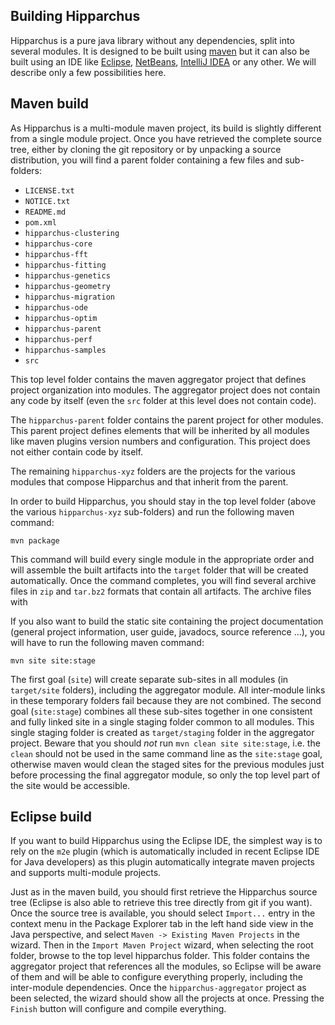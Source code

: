 <!--
 Licensed to the Hipparchus project under one or more
 contributor license agreements.  See the NOTICE file distributed with
 this work for additional information regarding copyright ownership.
 The Hipparchus project licenses this file to You under the Apache License, Version 2.0
 (the "License"); you may not use this file except in compliance with
 the License.  You may obtain a copy of the License at

      http://www.apache.org/licenses/LICENSE-2.0

 Unless required by applicable law or agreed to in writing, software
 distributed under the License is distributed on an "AS IS" BASIS,
 WITHOUT WARRANTIES OR CONDITIONS OF ANY KIND, either express or implied.
 See the License for the specific language governing permissions and
 limitations under the License.
-->
## Building Hipparchus

Hipparchus is a pure java library without any dependencies,
split into several modules. It is designed to be built using
[maven](https://maven/apache/org/) but it can also be built
using an IDE like [Eclipse](http://www.eclipse.org),
[NetBeans](https://netbeans.org), [IntelliJ IDEA](https://www.jetbrains.com/idea/)
or any other. We will describe only a few possibilities here.

## Maven build

As Hipparchus is a multi-module maven project, its build
is slightly different from a single module project. Once
you have retrieved the complete source tree, either by
cloning the git repository or by unpacking a source distribution,
you will find a parent folder containing a few files and
sub-folders:

  * `LICENSE.txt`
  * `NOTICE.txt`
  * `README.md`
  * `pom.xml`
  * `hipparchus-clustering`
  * `hipparchus-core`
  * `hipparchus-fft`
  * `hipparchus-fitting`
  * `hipparchus-genetics`
  * `hipparchus-geometry`
  * `hipparchus-migration`
  * `hipparchus-ode`
  * `hipparchus-optim`
  * `hipparchus-parent`
  * `hipparchus-perf`
  * `hipparchus-samples`
  * `src`

This top level folder contains the maven aggregator project that
defines project organization into modules. The aggregator project does
not contain any code by itself (even the `src` folder at this level
does not contain code).

The `hipparchus-parent` folder contains the parent project for other
modules. This parent project defines elements that will be inherited
by all modules like maven plugins version numbers and configuration.
This project does not either contain code by itself.

The remaining `hipparchus-xyz` folders are the projects for the various
modules that compose Hipparchus and that inherit from the parent.

In order to build Hipparchus, you should stay in the top level folder
(above the various `hipparchus-xyz` sub-folders) and run the following
maven command:

    mvn package

This command will build every single module in the appropriate order
and will assemble the built artifacts into the `target` folder that will
be created automatically. Once the command completes, you will find
several archive files in `zip` and `tar.bz2` formats that contain
all artifacts. The archive files with

If you also want to build the static site containing the project
documentation (general project information, user guide, javadocs,
source reference ...), you will have to run the following maven
command:

    mvn site site:stage

The first goal (`site`) will create separate sub-sites in all modules
(in `target/site` folders), including the aggregator module.  All
inter-module links in these temporary folders fail because they are
not combined. The second goal (`site:stage`) combines all these
sub-sites together in one consistent and fully linked site in a
single staging folder common to all modules. This single staging
folder is created as `target/staging` folder in the aggregator
project. Beware that you should _not_ run `mvn clean site site:stage`,
i.e. the `clean` should not be used in the same command line as
the `site:stage` goal, otherwise maven would clean the staged sites
for the previous modules just before processing the final aggregator
module, so only the top level part of the site would be accessible.

## Eclipse build

If you want to build Hipparchus using the Eclipse IDE, the
simplest way is to rely on the `m2e` plugin (which is
automatically included in recent Eclipse IDE for Java
developers) as this plugin automatically integrate
maven projects and supports multi-module projects.

Just as in the maven build, you should first retrieve the Hipparchus
source tree (Eclipse is also able to retrieve this tree directly from
git if you want). Once the source tree is available, you should select
`Import...` entry in the context menu in the Package Explorer tab in
the left hand side view in the Java perspective, and select `Maven ->
Existing Maven Projects` in the wizard. Then in the `Import Maven
Project` wizard, when selecting the root folder, browse to the top
level hipparchus folder. This folder contains the aggregator project
that references all the modules, so Eclipse will be aware of them and
will be able to configure everything properly, including the
inter-module dependencies. Once the `hipparchus-aggregator` project as
been selected, the wizard should show all the projects at
once. Pressing the `Finish` button will configure and compile
everything.
